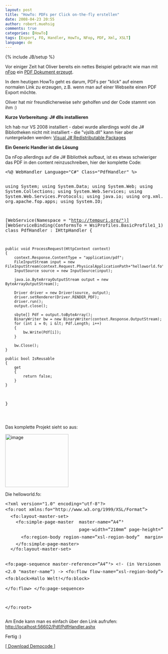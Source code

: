 ```yaml
---
layout: post
title: "HowTo: PDFs per Click on-the-fly erstellen"
date: 2008-04-23 20:55
author: robert.muehsig
comments: true
categories: [HowTo]
tags: [Export, FO, Handler, HowTo, NFop, PDF, Xml, XSLT]
language: de
---
```

{% include JB/setup %}
<p>Vor einiger Zeit hat Oliver bereits ein nettes Beispiel gebracht wie man mit <a href="http://sourceforge.net/projects/nfop/">nFop</a> ein <a href="{{BASE_PATH}}/2007/12/06/howto-pdfs-erstellen-unter-net-mit-nfop/">PDF Dokument erzeugt</a>.</p> <p>In dem heutigen HowTo geht es darum, PDFs per "klick" auf einem normalen Link zu erzeugen, z.B. wenn man auf einer Webseite einen PDF Export möchte.</p> <p>Oliver hat mir freundlicherweise sehr geholfen und der Code stammt von ihm :)</p> <p><strong>Kurze Vorbereitung: J# dlls installieren</strong></p> <p>Ich hab nur VS 2008 installiert - dabei wurde allerdings wohl die J# Bibliotheken nicht mit installiert - die "vjslib.dll" kann hier aber runtergeladen werden: <a href="http://msdn2.microsoft.com/en-us/vjsharp/bb188598.aspx">Visual J# Redistributable Packages</a></p> <p><strong>Ein Generic Handler ist die Lösung</strong></p> <p>Da nFop allerdings auf die J# Bibliothek aufbaut, ist es etwas schwieriger das PDF in den content reinzuschreiben, hier der komplette Code:</p> <div class="wlWriterSmartContent" id="scid:812469c5-0cb0-4c63-8c15-c81123a09de7:923ad05a-8302-4cec-9a70-ad42665e24b4" style="padding-right: 0px; display: inline; padding-left: 0px; float: none; padding-bottom: 0px; margin: 0px; padding-top: 0px"><pre name="code" class="c#">&lt;%@ WebHandler Language="C#" Class="PdfHandler" %&gt;

using System;
using System.Data;
using System.Web;
using System.Collections;
using System.Web.Services;
using System.Web.Services.Protocols;
using java.io;
using org.xml.sax;
using org.apache.fop.apps;
using System.IO;


[WebService(Namespace = "http://tempuri.org/")]
[WebServiceBinding(ConformsTo = WsiProfiles.BasicProfile1_1)]
public class PdfHandler : IHttpHandler
{

    public void ProcessRequest(HttpContext context)
    {
        context.Response.ContentType = "application/pdf";                     
        FileInputStream input = new FileInputStream(context.Request.PhysicalApplicationPath+"helloworld.fo");
        InputSource source = new InputSource(input);

        java.io.ByteArrayOutputStream output = new ByteArrayOutputStream();

        Driver driver = new Driver(source, output);
        driver.setRenderer(Driver.RENDER_PDF);
        driver.run();
        output.close();

        sbyte[] Pdf = output.toByteArray();
        BinaryWriter bw = new BinaryWriter(context.Response.OutputStream);           
        for (int i = 0; i &lt; Pdf.Length; i++)
        {
            bw.Write(Pdf[i]);
        }

        bw.Close();
    }

    public bool IsReusable
    {
        get
        {
            return false;
        }
    }
}

</pre></div>
<p>Das komplette Projekt sieht so aus:</p>
<p><a href="{{BASE_PATH}}/assets/wp-images/image397.png"><img style="border-right: 0px; border-top: 0px; border-left: 0px; border-bottom: 0px" height="169" alt="image" src="{{BASE_PATH}}/assets/wp-images/image-thumb376.png" width="202" border="0"></a> </p>
<p>Die helloworld.fo:</p>
<div class="wlWriterSmartContent" id="scid:812469c5-0cb0-4c63-8c15-c81123a09de7:6f1037ff-8db6-43ed-9cc4-a4361a05f04a" style="padding-right: 0px; display: inline; padding-left: 0px; float: none; padding-bottom: 0px; margin: 0px; padding-top: 0px"><pre name="code" class="c#">&lt;?xml version="1.0" encoding="utf-8"?&gt;
&lt;fo:root xmlns:fo="http://www.w3.org/1999/XSL/Format”&gt;
  &lt;fo:layout-master-set&gt;
    &lt;fo:simple-page-master  master-name=”A4”³
                            page-width=”210mm” page-height=”297mm”&gt;
      &lt;fo:region-body region-name=”xsl-region-body”  margin=”2cm”/&gt;
    &lt;/fo:simple-page-master&gt;
  &lt;/fo:layout-master-set&gt;

  &lt;fo:page-sequence  master-reference=”A4”³&gt;
    &lt;!- (in Versionen &lt;2.0 "master-name”) -&gt;
    &lt;fo:flow flow-name=”xsl-region-body”&gt;
      &lt;fo:block&gt;Hallo Welt!&lt;/fo:block&gt;   
    &lt;/fo:flow&gt;
  &lt;/fo:page-sequence&gt;

&lt;/fo:root&gt;</pre></div>
<p>Am Ende kann man es einfach über den Link aufrufen:<br><a href="http://localhost:56602/Pdf/PdfHandler.ashx">http://localhost:56602/Pdf/PdfHandler.ashx</a></p>
<p>Fertig :)</p>
<p><a href="{{BASE_PATH}}/assets/files/democode/pdfonthefly/pdfonthefly.zip">[ Download Democode ]</a></p>
